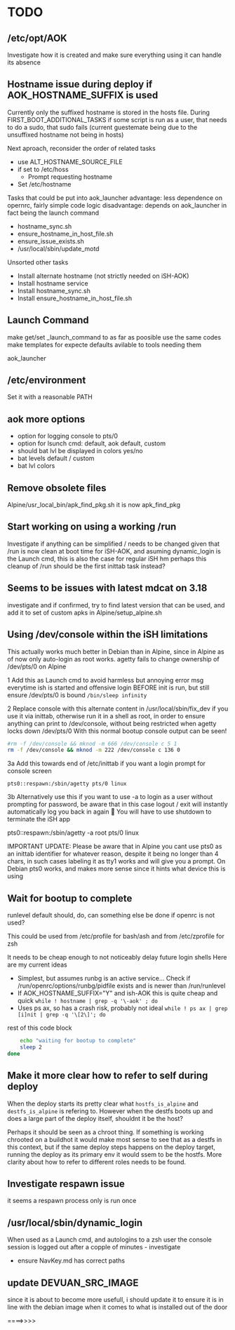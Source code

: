 # TODO

## /etc/opt/AOK

Investigate how it is created and make sure everything using it can handle
its absence

## Hostname issue during deploy if AOK_HOSTNAME_SUFFIX is used

Currently only the suffixed hostname is stored in the hosts file.
During FIRST_BOOT_ADDITIONAL_TASKS if some script is run as a user, that
needs to do a sudo, that sudo fails (current guestemate being due to the unsuffixed hostname not being in hosts)

Next aproach, reconsider the order of related tasks

- use ALT_HOSTNAME_SOURCE_FILE
- if set to /etc/hoss
  - Prompt requesting hostname
- Set /etc/hostname

Tasks that could be put into aok_launcher
advantage: less dependence on opernrc, fairly simple code logic
disadvantage: depends on aok_launcher in fact being the launch command

- hostname_sync.sh
- ensure_hostname_in_host_file.sh
- ensure_issue_exists.sh
- /usr/local/sbin/update_motd

Unsorted other tasks

- Install alternate hostname (not strictly needed on iSH-AOK)
- Install hostname service
- Install hostname_sync.sh
- Install ensure_hostname_in_host_file.sh

## Launch Command


make get/set _launch_command to as far as poosible use the same codes
make templates for expecte defaults avilable to tools needing them

aok_launcher

## /etc/environment

Set it with a reasonable PATH


## aok more options

- option for logging console to pts/0
- option for lsunch cmd: default, aok default, custom
- should bat lvl be displayed in colors yes/no
- bat levels default / custom
- bat lvl colors

## Remove obsolete files

Alpine/usr_local_bin/apk_find_pkg.sh it is now apk_find_pkg

## Start working on using a working /run

Investigate if anything can be simplified / needs to be changed given
that /run is now clean at boot time for iSH-AOK, and asuming
dynamic_login is the Launch cmd, this is also the case for regular iSH
hm perhaps this cleanup of /run should be the first inittab task instead?

## Seems to be issues with latest  mdcat on 3.18

investigate and if confirmed, try to find latest version that can be used, and add it to set of custom apks
in Alpine/setup_alpine.sh

## Using /dev/console within the iSH limitations

This actually works much better in Debian than in Alpine, since in Alpine as of now only auto-login as root works. agetty fails to change ownership of /dev/pts/0 on Alpine


1 Add this as Launch cmd to avoid harmless but annoying error msg everytime ish is started and offensive login BEFORE init is run, but still ensure /dev/pts/0 is bound
`/bin/sleep infinity`


2 Replace console with this alternate content in /usr/local/sbin/fix_dev if you use it via inittab, otherwise  run it in a shell as root, in order to ensure anything can print to
/dev/console, without being restricted when agetty locks down /dev/pts/0
With this normal bootup console output can be seen!

```sh
#rm -f /dev/console && mknod -m 666 /dev/console c 5 1
rm -f /dev/console && mknod -m 222 /dev/console c 136 0
```

3a Add this towards end of /etc/inittab if you want a login prompt for console screen

```
pts0::respawn:/sbin/agetty pts/0 linux
```

3b Alternatively use this if you want to use -a to login as a user without prompting for password, be aware that in this case logout / exit will instantly automatically log you back in again 🙂  You will have to use shutdown to terminate the iSH app

pts0::respawn:/sbin/agetty -a root pts/0 linux

IMPORTANT UPDATE: Please be aware that in Alpine you cant use pts0 as an inittab identifier for whatever reason, despite it being no longer than 4 chars, in such cases labeling it as tty1 works and will give you a prompt.
On Debian pts0 works, and makes more sense since it hints what device this is using

## Wait for bootup to complete

runlevel default should, do, can something else be done if openrc is not used?

This could be used from /etc/profile for bash/ash and from /etc/zprofile for zsh

It needs to be cheap enough to not noticeably delay future login shells
Here are my current ideas

- Simplest, but assumes runbg is an active service...
Check if /run/openrc/options/runbg/pidfile exists and is newer than /run/runlevel
- If AOK_HOSTNAME_SUFFIX="Y" and ish-AOK this is quite cheap and quick
`while ! hostname | grep -q '\-aok' ; do`
- Uses ps ax, so has a crash risk, probably not ideal
`while ! ps ax | grep [i]nit | grep -q '\[2\]'; do`

rest of this code block

```sh
    echo "waiting for bootup to complete"
    sleep 2
done
```

##  Make it more clear how to refer to self during deploy


When the deploy starts its pretty clear what `hostfs_is_alpine` and
`destfs_is_alpine` is refering to. However when the destfs boots up and
does a large part of the deploy itself, shouldnt it be the host?

Perhaps it should be seen as a chroot thing. If something is working
chrooted on a buildhot it would make most sense to see that as a
destfs in this context, but if the same deploy steps happens on the
deploy target, running the deploy as its primary env it would ssem to be
the hostfs. More clarity about how to refer to different roles needs to
be found.










## Investigate respawn issue

it seems a respawn process only is run once

## /usr/local/sbin/dynamic_login

When used as a Launch cmd, and autologins to a zsh user
the console session is logged out after a copple of minutes  - investigate

- ensure NavKey.md has correct paths

## update DEVUAN_SRC_IMAGE

since it is about to become more usefull, i should update it to ensure it is in line with the debian image when it comes to what is installed out of the door


====>>>>
